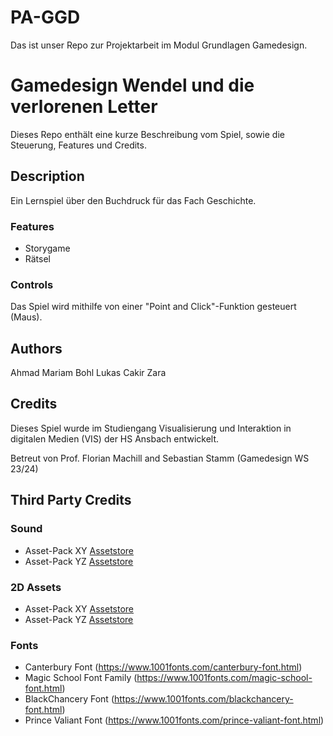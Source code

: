 # PA-GGD
Das ist unser Repo zur Projektarbeit im Modul Grundlagen Gamedesign.

# Gamedesign Wendel und die verlorenen Letter
 Dieses Repo enthält eine kurze Beschreibung vom Spiel, sowie die Steuerung, Features und Credits.

## Description
Ein Lernspiel über den Buchdruck für das Fach Geschichte.

### Features
* Storygame
* Rätsel

### Controls
Das Spiel wird mithilfe von einer "Point and Click"-Funktion gesteuert (Maus).

## Authors
Ahmad Mariam
Bohl Lukas
Cakir Zara

## Credits
Dieses Spiel wurde im Studiengang Visualisierung und Interaktion in digitalen Medien (VIS) der HS Ansbach entwickelt.

Betreut von Prof. Florian Machill and Sebastian Stamm (Gamedesign WS 23/24)

## Third Party Credits

### Sound
* Asset-Pack XY [Assetstore](https://assetstore.unity.com/)
* Asset-Pack YZ [Assetstore](https://assetstore.unity.com/)

### 2D Assets
* Asset-Pack XY [Assetstore](https://assetstore.unity.com/)
* Asset-Pack YZ [Assetstore](https://assetstore.unity.com/)

### Fonts
* Canterbury Font (https://www.1001fonts.com/canterbury-font.html)
* Magic School Font Family (https://www.1001fonts.com/magic-school-font.html)
* BlackChancery Font (https://www.1001fonts.com/blackchancery-font.html)
* Prince Valiant Font (https://www.1001fonts.com/prince-valiant-font.html)